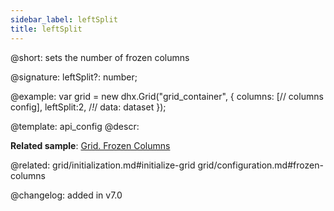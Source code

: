 ```yaml
---
sidebar_label: leftSplit
title: leftSplit
---          
```


@short: sets the number of frozen columns

@signature: leftSplit?: number;

@example: 
var grid = new dhx.Grid("grid_container", {
	columns: [// columns config],
	leftSplit:2,  /*!*/
	data: dataset
});


@template:	api_config
@descr: 

**Related sample**: [Grid. Frozen Columns](https://snippet.dhtmlx.com/hcgl9nth)

@related: grid/initialization.md#initialize-grid
grid/configuration.md#frozen-columns

@changelog: added in v7.0